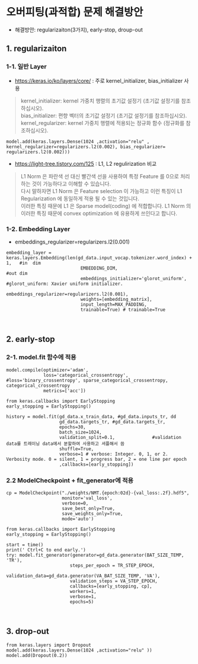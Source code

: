 # 오버피팅(과적합) 문제 해결방안

- 해결방안:  regularizaiton(3가지), early-stop, droup-out 

## 1. regularizaiton

### 1-1. 일반 Layer
- https://keras.io/ko/layers/core/ : 주로 kernel_initializer, bias_initializer 사용  
> kernel_initializer: kernel 가중치 행렬의 초기값 설정기 (초기값 설정기를 참조하십시오).  
> bias_initializer: 편향 벡터의 초기값 설정기 (초기값 설정기를 참조하십시오).  
> kernel_regularizer: kernel 가중치 행렬에 적용되는 정규화 함수 (정규화를 참조하십시오).  
```
model.add(keras.layers.Dense(1024 ,activation="relu" , kernel_regularizer=regularizers.l2(0.002), bias_regularizer= regularizers.l2(0.002)))
```
- https://light-tree.tistory.com/125 : L1, L2 regulirization 비교  
>L1 Norm 은 파란색 선 대신 빨간색 선을 사용하여 특정 Feature 를 0으로 처리하는 것이 가능하다고 이해할 수 있습니다.   
>다시 말하자면 L1 Norm 은 Feature selection 이 가능하고 이런 특징이 L1 Regularization 에 동일하게 적용 될 수 있는 것입니다.   
>이러한 특징 때문에 L1 은 Sparse model(coding) 에 적합합니다. L1 Norm 의 이러한 특징 때문에 convex optimization 에 유용하게 쓰인다고 합니다.  

### 1-2. Embedding Layer
- embeddings_regularizer=regularizers.l2(0.001)
```
embedding_layer = keras.layers.Embedding(len(gd_data.input_vocap.tokenizer.word_index) + 1,   #in  dim
                            EMBEDDING_DIM,                                #out dim
                            embeddings_initializer='glorot_uniform',      #glorot_uniform: Xavier uniform initializer.
                            embeddings_regularizer=regularizers.l2(0.001),
                            weights=[embedding_matrix],
                            input_length=MAX_PADDING,
                            trainable=True) # trainable=True
```
<br>

## 2. early-stop

### 2-1. model.fit 함수에 적용
```
model.compile(optimizer='adam',
              loss='categorical_crossentropy',  #loss='binary_crossentropy', sparse_categorical_crossentropy, categorical_crossentropy
              metrics=['acc'])

from keras.callbacks import EarlyStopping
early_stopping = EarlyStopping()

history = model.fit(gd_data.x_train_data, #gd_data.inputs_tr, dd
                    gd_data.targets_tr, #gd_data.targets_tr,
                    epochs=30,
                    batch_size=1024,
                    validation_split=0.1,              #validation data를 트레이닝 data에서 분할하여 사용하고 셔플해서 씀
                    shuffle=True,
                    verbose=1 # verbose: Integer. 0, 1, or 2. Verbosity mode. 0 = silent, 1 = progress bar, 2 = one line per epoch
                    ,callbacks=[early_stopping])
````

### 2.2 ModelCheckpoint + fit_generator에 적용
```
cp = ModelCheckpoint("./weights/NMT.{epoch:02d}-{val_loss:.2f}.hdf5",
                     monitor='val_loss',
                     verbose=0,
                     save_best_only=True,
                     save_weights_only=True,
                     mode='auto')
                     
from keras.callbacks import EarlyStopping
early_stopping = EarlyStopping()

start = time()
print(' Ctrl+C to end early.')
try: model.fit_generator(generator=gd_data.generator(BAT_SIZE_TEMP, 'TR'), 
                        steps_per_epoch = TR_STEP_EPOCH,
                        validation_data=gd_data.generator(VA_BAT_SIZE_TEMP, 'VA'),
                        validation_steps = VA_STEP_EPOCH,
                        callbacks=[early_stopping, cp],
                        workers=1,
                        verbose=1,
                        epochs=5) 
```
<br>

## 3. drop-out
```
from keras.layers import Dropout
model.add(keras.layers.Dense(1024 ,activation="relu" ))
model.add(Dropout(0.2))
```

